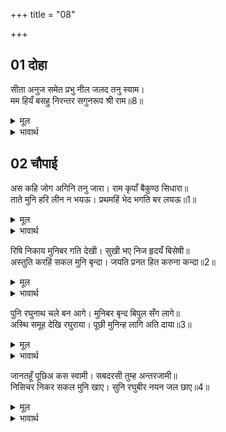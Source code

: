 +++
title = "08"

+++


## 01 दोहा
सीता अनुज समेत प्रभु नील जलद तनु स्याम।  
मम हियँ बसहु निरन्तर सगुनरूप श्री राम॥8॥  

<details><summary>मूल</summary>

सीता अनुज समेत प्रभु नील जलद तनु स्याम।  
मम हियँ बसहु निरन्तर सगुनरूप श्री राम॥8॥  
</details>

<details><summary>भावार्थ</summary>

हे नीले मेघ के समान श्याम शरीर वाले सगुण रूप श्री रामजी! सीताजी और छोटे भाई लक्ष्मणजी सहित प्रभु (आप) निरन्तर मेरे हृदय में निवास कीजिए॥8॥  
</details>





## 02 चौपाई
अस कहि जोग अगिनि तनु जारा। राम कृपाँ बैकुण्ठ सिधारा॥  
ताते मुनि हरि लीन न भयऊ। प्रथमहिं भेद भगति बर लयऊ॥1॥  

<details><summary>मूल</summary>

अस कहि जोग अगिनि तनु जारा। राम कृपाँ बैकुण्ठ सिधारा॥  
ताते मुनि हरि लीन न भयऊ। प्रथमहिं भेद भगति बर लयऊ॥1॥  
</details>

<details><summary>भावार्थ</summary>

ऐसा कहकर शरभङ्गजी ने योगाग्नि से अपने शरीर को जला डाला और श्री रामजी की कृपा से वे वैकुण्ठ को चले गए। मुनि भगवान में लीन इसलिए नहीं हुए कि उन्होन्ने पहले ही भेद-भक्ति का वर ले लिया था॥1॥  
</details>

रिषि निकाय मुनिबर गति देखी। सुखी भए निज हृदयँ बिसेषी॥  
अस्तुति करहिं सकल मुनि बृन्दा। जयति प्रनत हित करुना कन्दा॥2॥  

<details><summary>मूल</summary>

रिषि निकाय मुनिबर गति देखी। सुखी भए निज हृदयँ बिसेषी॥  
अस्तुति करहिं सकल मुनि बृन्दा। जयति प्रनत हित करुना कन्दा॥2॥  
</details>

<details><summary>भावार्थ</summary>

ऋषि समूह मुनि श्रेष्ठ शरभङ्गजी की यह (दुर्लभ) गति देखकर अपने हृदय में विशेष रूप से सुखी हुए। समस्त मुनिवृन्द श्री रामजी की स्तुति कर रहे हैं (और कह रहे हैं) शरणागत हितकारी करुणा कन्द (करुणा के मूल) प्रभु की जय हो!॥2॥  
</details>

पुनि रघुनाथ चले बन आगे। मुनिबर बृन्द बिपुल सँग लागे॥  
अस्थि समूह देखि रघुराया। पूछी मुनिन्ह लागि अति दाया॥3॥  

<details><summary>मूल</summary>

पुनि रघुनाथ चले बन आगे। मुनिबर बृन्द बिपुल सँग लागे॥  
अस्थि समूह देखि रघुराया। पूछी मुनिन्ह लागि अति दाया॥3॥  
</details>

<details><summary>भावार्थ</summary>

फिर श्री रघुनाथजी आगे वन में चले। श्रेष्ठ मुनियों के बहुत से समूह उनके साथ हो लिए। हड्डियों का ढेर देखकर श्री रघुनाथजी को बडी दया आई, उन्होन्ने मुनियों से पूछा॥3॥  
</details>

जानतहूँ पूछिअ कस स्वामी। सबदरसी तुम्ह अन्तरजामी॥  
निसिचर निकर सकल मुनि खाए। सुनि रघुबीर नयन जल छाए॥4॥  

<details><summary>मूल</summary>

जानतहूँ पूछिअ कस स्वामी। सबदरसी तुम्ह अन्तरजामी॥  
निसिचर निकर सकल मुनि खाए। सुनि रघुबीर नयन जल छाए॥4॥  
</details>

<details><summary>भावार्थ</summary>

(मुनियों ने कहा) हे स्वामी! आप सर्वदर्शी (सर्वज्ञ) और अन्तर्यामी (सबके हृदय की जानने वाले) हैं। जानते हुए भी (अनजान की तरह) हमसे कैसे पूछ रहे हैं? राक्षसों के दलों ने सब मुनियों को खा डाला है। (ये सब उन्हीं की हड्डियों के ढेर हैं)। यह सुनते ही श्री रघुवीर के नेत्रों में जल छा गया (उनकी आँखों में करुणा के आँसू भर आए)॥4॥  
</details>

<div class="audioEmbed"  caption="AIR-वाचनम्" src="https://archive
.org/download/rAmcharitmAnas-AIR/EPI-246.mp3"></div>
